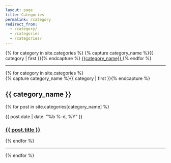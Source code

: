 ```yaml
---
layout: page
title: Categories
permalink: /category
redirect_from:
  - /category/
  - /categories
  - /categories/
---
```



<div id="categories">
    <div class="row">
    {% for category in site.categories %}
        {% capture category_name %}{{ category | first }}{% endcapture %}
          <a class="btn btn-dark" href="#{{ category_name | slugize }}">
              {{category_name}}
          </a>
    {% endfor %}
    </div>
</div>

<hr/>

<div id="archives">
{% for category in site.categories %}
  <div class="archive-group">
    {% capture category_name %}{{ category | first }}{% endcapture %}
    <div id="#{{ category_name | slugize }}"></div>
    <a name="{{ category_name | slugize }}"></a>
    <h2 class="category-head">{{ category_name }}</h2>
    {% for post in site.categories[category_name] %}
        <p>
            <span class="post-meta">{{ post.date | date: "%b %-d, %Y" }}</span>
            <h3>
                <a class="post-link" href="{{ post.url | prepend: site.url }}">{{ post.title }}</a>
            </h3>
        </p>
    {% endfor %}
  </div>
  <hr/>
{% endfor %}
</div>